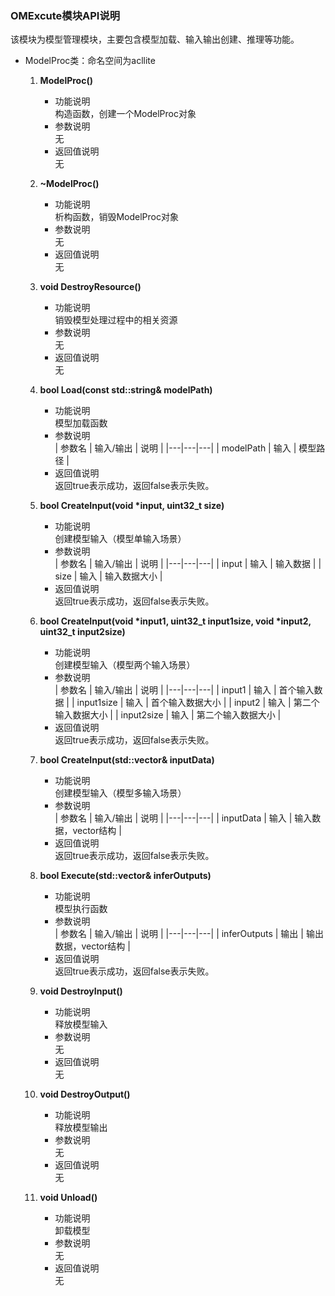 ### OMExcute模块API说明
该模块为模型管理模块，主要包含模型加载、输入输出创建、推理等功能。

- ModelProc类：命名空间为acllite
    1. **ModelProc()**
        - 功能说明    
            构造函数，创建一个ModelProc对象
        - 参数说明    
            无
        - 返回值说明       
            无

    2. **~ModelProc()**
        - 功能说明     
            析构函数，销毁ModelProc对象
        - 参数说明    
            无
        - 返回值说明    
            无

    3. **void DestroyResource()**
        - 功能说明     
            销毁模型处理过程中的相关资源
        - 参数说明    
            无
        - 返回值说明    
            无

    4. **bool Load(const std::string& modelPath)**
        - 功能说明     
            模型加载函数
        - 参数说明    
            | 参数名 | 输入/输出  |  说明 |
            |---|---|---|
            | modelPath | 输入 | 模型路径 |
        - 返回值说明    
            返回true表示成功，返回false表示失败。

    5. **bool CreateInput(void \*input, uint32_t size)**
        - 功能说明     
            创建模型输入（模型单输入场景）
        - 参数说明    
            | 参数名 | 输入/输出  |  说明 |
            |---|---|---|
            | input | 输入 | 输入数据 |
            | size | 输入 | 输入数据大小 |
        - 返回值说明    
            返回true表示成功，返回false表示失败。

    6. **bool CreateInput(void \*input1, uint32_t input1size, void \*input2, uint32_t input2size)**
        - 功能说明     
            创建模型输入（模型两个输入场景）
        - 参数说明    
            | 参数名 | 输入/输出  |  说明 |
            |---|---|---|
            | input1 | 输入 | 首个输入数据 |
            | input1size | 输入 | 首个输入数据大小 |
            | input2 | 输入 | 第二个输入数据大小 |
            | input2size | 输入 | 第二个输入数据大小 |
        - 返回值说明    
            返回true表示成功，返回false表示失败。

    7. **bool CreateInput(std::vector<DataInfo>& inputData)**
        - 功能说明     
            创建模型输入（模型多输入场景）
        - 参数说明    
            | 参数名 | 输入/输出  |  说明 |
            |---|---|---|
            | inputData | 输入 | 输入数据，vector结构 |
        - 返回值说明    
            返回true表示成功，返回false表示失败。

    8. **bool Execute(std::vector<InferenceOutput>& inferOutputs)**
        - 功能说明     
            模型执行函数
        - 参数说明    
            | 参数名 | 输入/输出  |  说明 |
            |---|---|---|
            | inferOutputs | 输出 | 输出数据，vector结构 |
        - 返回值说明    
            返回true表示成功，返回false表示失败。

    9. **void DestroyInput()**
        - 功能说明     
            释放模型输入
        - 参数说明    
            无
        - 返回值说明    
            无

    10. **void DestroyOutput()**
        - 功能说明     
            释放模型输出
        - 参数说明    
            无
        - 返回值说明    
            无

    11. **void Unload()**
        - 功能说明     
            卸载模型
        - 参数说明    
            无
        - 返回值说明    
            无